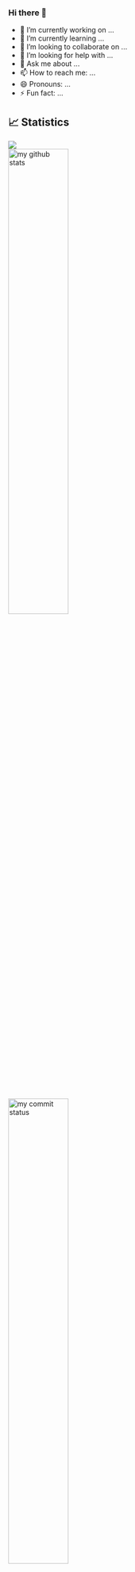 ### Hi there 👋

- 🔭 I’m currently working on ...
- 🌱 I’m currently learning ...
- 👯 I’m looking to collaborate on ...
- 🤔 I’m looking for help with ...
- 💬 Ask me about ...
- 📫 How to reach me: ...
- 😄 Pronouns: ...
- ⚡ Fun fact: ...

## 📈 Statistics

![](https://komarev.com/ghpvc/?username=nathanColton)
<br>
 <img src="https://github-readme-stats.vercel.app/api?username=nathanColton&theme=chartreuse-dark" alt="my github stats" width="49%"/>
<br>
 <img src="https://github-readme-streak-stats.herokuapp.com/?user=nathanColton&theme=chartreuse-dark" alt="my commit status" width="49%"/>
<br>
 <img src="https://github-readme-stats.vercel.app/api/top-langs/?username=nathanColton&theme=chartreuse-dark&layout=compact" alt="languages" width="50%">
